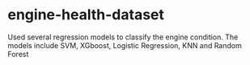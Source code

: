 # engine-health-dataset
Used several regression models to classify the engine condition. The models include SVM, XGboost, Logistic Regression, KNN and Random Forest
